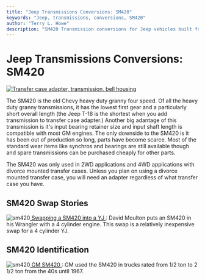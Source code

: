 ```yaml
---
title: "Jeep Transmissions Conversions: SM420"
keywords: "Jeep, transmissions, conversions, SM420"
author: "Terry L. Howe"
description: "SM420 Transmission conversions for Jeep vehicles built from 1941 until the present including military, CJ, YJ, TJ, and other models."
---
```

# Jeep Transmissions Conversions: SM420

[![Transfer case adapter, transmission, bell housing](/img/transmission/updates/sm420yj/trans20_.jpg)](/img/transmission/updates/sm420yj/trans20.jpg) 

The SM420 is the old Chevy heavy duty granny four speed. Of all the heavy duty granny transmissions, it has the lowest first gear and a particularly short overall length (the Jeep T-18 is the shortest when you add transmission to transfer case adapter.) Another big adantage of this transmission is it's input bearing retainer size and input shaft length is compatible with most GM engines. The only downside to the SM420 is it has been out of production so long, parts have become scarce. Most of the standard wear items like synchros and bearings are still available though and spare transmissions can be purchased cheaply for other parts.

The SM420 was only used in 2WD applications and 4WD applications with divorce mounted transfer cases. Unless you plan on using a divorce mounted transfer case, you will need an adapter regardless of what transfer case you have.

## SM420 Swap Stories

![sm420](/img/transmission/updates/sm420yj/trans20_.jpg)[ Swapping a SM420 into a YJ ](/transmission/upgrades/sm420yj/): David Moulton puts an SM420 in his Wrangler with a 4 cylinder engine. This swap is a relatively inexpensive swap for a 4 cylinder YJ. 

## SM420 Identification

![sm420](/img/transmission/updates/sm420/4202_.jpg)[ GM SM420 ](/transmission/upgrades/gm/gmsm420id.md): GM used the SM420 in trucks rated from 1/2 ton to 2 1/2 ton from the 40s until 1967.